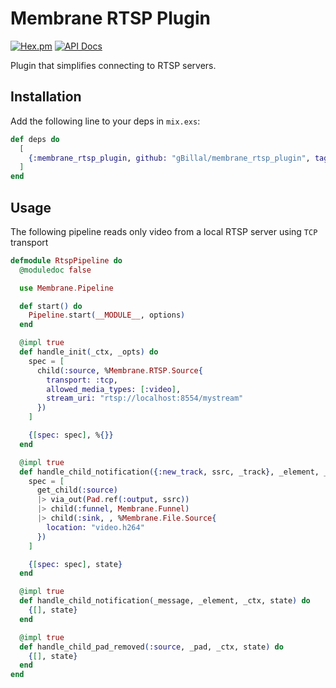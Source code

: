 # Membrane RTSP Plugin

[![Hex.pm](https://img.shields.io/hexpm/v/membrane_rtsp_plugin.svg)](https://hex.pm/packages/membrane_rtsp_plugin)
[![API Docs](https://img.shields.io/badge/api-docs-yellow.svg?style=flat)](https://hexdocs.pm/membrane_rtsp_plugin)

Plugin that simplifies connecting to RTSP servers.

## Installation

Add the following line to your deps in `mix.exs`:

```elixir
def deps do
  [
    {:membrane_rtsp_plugin, github: "gBillal/membrane_rtsp_plugin", tag: "v0.1.4"}
  ]
end
```

## Usage

The following pipeline reads only video from a local RTSP server using `TCP` transport

```elixir
defmodule RtspPipeline do
  @moduledoc false

  use Membrane.Pipeline

  def start() do
    Pipeline.start(__MODULE__, options)
  end

  @impl true
  def handle_init(_ctx, _opts) do
    spec = [
      child(:source, %Membrane.RTSP.Source{
        transport: :tcp,
        allowed_media_types: [:video],
        stream_uri: "rtsp://localhost:8554/mystream"
      })
    ]

    {[spec: spec], %{}}
  end

  @impl true
  def handle_child_notification({:new_track, ssrc, _track}, _element, _ctx, state) do
    spec = [
      get_child(:source)
      |> via_out(Pad.ref(:output, ssrc))
      |> child(:funnel, Membrane.Funnel)
      |> child(:sink, , %Membrane.File.Source{
        location: "video.h264"
      })
    ]

    {[spec: spec], state}
  end

  @impl true
  def handle_child_notification(_message, _element, _ctx, state) do
    {[], state}
  end

  @impl true
  def handle_child_pad_removed(:source, _pad, _ctx, state) do
    {[], state}
  end
end
```